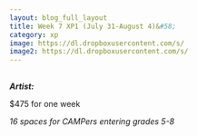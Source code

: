 ```yaml
---
layout: blog_full_layout
title: Week 7 XP1 (July 31-August 4)&#58; 
category: xp
image: https://dl.dropboxusercontent.com/s/
image2: https://dl.dropboxusercontent.com/s/
---
```


##



**_Artist:_** 

$475 for one week

*16 spaces for CAMPers entering grades 5-8*
